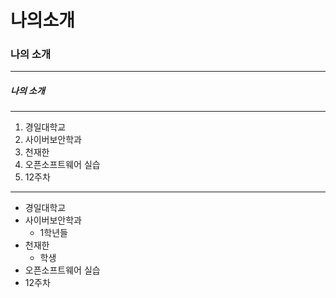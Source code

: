 # 나의소개
### 나의 소개
***
##### 나의 소개
---
1. 경일대학교
2. 사이버보안학과
3. 천재한
4. 오픈소프트웨어 실습
5. 12주차

***

- 경일대학교
- 사이버보안학과
  * 1학년들
- 천재한
  * 학생
- 오픈소프트웨어 실습
- 12주차
